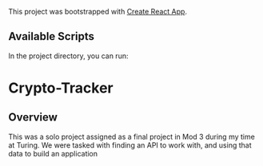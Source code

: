 This project was bootstrapped with [Create React App](https://github.com/facebook/create-react-app).

## Available Scripts

In the project directory, you can run:

# Crypto-Tracker

## Overview

This was a solo project assigned as a final project in Mod 3 during my time at Turing.  We were tasked with finding an API to work with, and using that data to build an application 